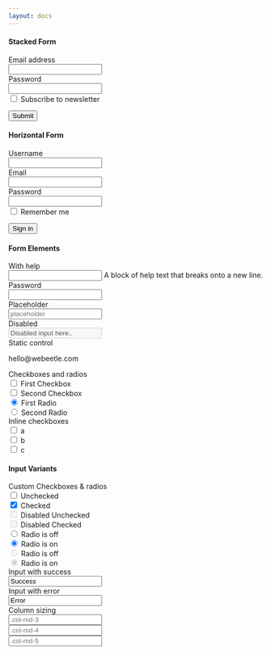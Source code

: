 ```yaml
---
layout: docs
---
```

<div class="row">
  <div class="col-md-6">
    <div class="card ">
      <div class="card-header ">
        <h4 class="card-title">Stacked Form</h4>
      </div>
      <div class="card-body ">
        <form method="#" action="#">
          <label>Email address</label>
          <div class="form-group">
            <input type="email" class="form-control">
          </div>
          <label>Password</label>
          <div class="form-group">
            <input type="password" class="form-control">
          </div>
          <div class="form-check mt-3">
            <label class="form-check-label">
              <input class="form-check-input" type="checkbox">
              <span class="form-check-sign"></span>
              Subscribe to newsletter
            </label>
          </div>
        </form>
      </div>
      <div class="card-footer ">
        <button type="submit" class="btn btn-fill btn-primary">Submit</button>
      </div>
    </div>
  </div>
  <div class="col-md-6">
    <div class="card ">
      <div class="card-header ">
        <h4 class="card-title">Horizontal Form</h4>
      </div>
      <div class="card-body ">
        <form class="form-horizontal">
          <div class="row">
            <label class="col-md-3 col-form-label">Username</label>
            <div class="col-md-9">
              <div class="form-group">
                <input type="text" class="form-control">
              </div>
            </div>
          </div>
          <div class="row">
            <label class="col-md-3 col-form-label">Email</label>
            <div class="col-md-9">
              <div class="form-group">
                <input type="email" class="form-control">
              </div>
            </div>
          </div>
          <div class="row">
            <label class="col-md-3 col-form-label">Password</label>
            <div class="col-md-9">
              <div class="form-group">
                <input type="password" class="form-control">
              </div>
            </div>
          </div>
          <div class="row">
            <label class="col-md-3"></label>
            <div class="col-md-9">
              <div class="form-check">
                <label class="form-check-label">
                  <input class="form-check-input" type="checkbox">
                  <span class="form-check-sign"></span>
                  Remember me
                </label>
              </div>
            </div>
          </div>
        </form>
      </div>
      <div class="card-footer ">
        <div class="row">
          <label class="col-md-3"></label>
          <div class="col-md-9">
            <button type="submit" class="btn btn-fill btn-primary">Sign in</button>
          </div>
        </div>
      </div>
    </div>
  </div>
  <div class="col-md-12">
    <div class="card ">
      <div class="card-header ">
        <h4 class="card-title">Form Elements</h4>
      </div>
      <div class="card-body ">
        <form method="get" action="/" class="form-horizontal">
          <div class="row">
            <label class="col-sm-2 col-form-label">With help</label>
            <div class="col-sm-10">
              <div class="form-group">
                <input type="text" class="form-control">
                <span class="form-text">A block of help text that breaks onto a new line.</span>
              </div>
            </div>
          </div>
          <div class="row">
            <label class="col-sm-2 col-form-label">Password</label>
            <div class="col-sm-10">
              <div class="form-group">
                <input type="password" class="form-control">
              </div>
            </div>
          </div>
          <div class="row">
            <label class="col-sm-2 col-form-label">Placeholder</label>
            <div class="col-sm-10">
              <div class="form-group">
                <input type="text" class="form-control" placeholder="placeholder">
              </div>
            </div>
          </div>
          <div class="row">
            <label class="col-sm-2 col-form-label">Disabled</label>
            <div class="col-sm-10">
              <div class="form-group">
                <input type="text" class="form-control" value="Disabled input here.." disabled>
              </div>
            </div>
          </div>
          <div class="row">
            <label class="col-sm-2 col-form-label">Static control</label>
            <div class="col-sm-10">
              <div class="form-group">
                <p class="form-control-static">hello@webeetle.com</p>
              </div>
            </div>
          </div>
          <div class="row">
            <label class="col-sm-2 col-form-label">Checkboxes and radios</label>
            <div class="col-sm-10 checkbox-radios">
              <div class="form-check">
                <label class="form-check-label">
                  <input class="form-check-input" type="checkbox">
                  <span class="form-check-sign"></span>
                  First Checkbox
                </label>
              </div>
              <div class="form-check">
                <label class="form-check-label">
                  <input class="form-check-input" type="checkbox">
                  <span class="form-check-sign"></span>
                  Second Checkbox
                </label>
              </div>
              <div class="form-check form-check-radio">
                <label class="form-check-label">
                  <input class="form-check-input" type="radio" name="exampleRadios" id="exampleRadios1" value="option1" checked>
                  <span class="form-check-sign"></span>
                  First Radio
                </label>
              </div>
              <div class="form-check form-check-radio">
                <label class="form-check-label">
                  <input class="form-check-input" type="radio" name="exampleRadios" id="exampleRadios2" value="option2">
                  <span class="form-check-sign"></span>
                  Second Radio
                </label>
              </div>
            </div>
          </div>
          <div class="row">
            <label class="col-sm-2 col-form-label">Inline checkboxes</label>
            <div class="col-sm-10">
              <div class="form-check form-check-inline">
                <label class="form-check-label">
                  <input class="form-check-input" type="checkbox">
                  <span class="form-check-sign"></span>
                  a
                </label>
              </div>
              <div class="form-check form-check-inline">
                <label class="form-check-label">
                  <input class="form-check-input" type="checkbox">
                  <span class="form-check-sign"></span>
                  b
                </label>
              </div>
              <div class="form-check form-check-inline">
                <label class="form-check-label">
                  <input class="form-check-input" type="checkbox">
                  <span class="form-check-sign"></span>
                  c
                </label>
              </div>
            </div>
          </div>
        </form>
      </div>
    </div>
  </div>
  <div class="col-md-12">
    <div class="card ">
      <div class="card-header ">
        <h4 class="card-title">Input Variants</h4>
      </div>
      <div class="card-body ">
        <form method="get" action="/" class="form-horizontal">
          <div class="row">
            <label class="col-sm-2 col-form-label">Custom Checkboxes &amp; radios</label>
            <div class="col-sm-4 col-sm-offset-1 checkbox-radios">
              <div class="form-check">
                <label class="form-check-label">
                  <input class="form-check-input" type="checkbox">
                  <span class="form-check-sign"></span>
                  Unchecked
                </label>
              </div>
              <div class="form-check">
                <label class="form-check-label">
                  <input class="form-check-input" type="checkbox" checked>
                  <span class="form-check-sign"></span>
                  Checked
                </label>
              </div>
              <div class="form-check disabled">
                <label class="form-check-label">
                  <input class="form-check-input" type="checkbox" disabled>
                  <span class="form-check-sign"></span>
                  Disabled Unchecked
                </label>
              </div>
              <div class="form-check disabled">
                <label class="form-check-label">
                  <input class="form-check-input" type="checkbox" disabled>
                  <span class="form-check-sign"></span>
                  Disabled Checked
                </label>
              </div>
            </div>
            <div class="col-sm-5 checkbox-radios">
              <div class="form-check form-check-radio">
                <label class="form-check-label">
                  <input class="form-check-input" type="radio" name="exampleRadio" id="exampleRadios3" value="option1">
                  <span class="form-check-sign"></span>
                  Radio is off
                </label>
              </div>
              <div class="form-check form-check-radio">
                <label class="form-check-label">
                  <input class="form-check-input" type="radio" name="exampleRadio" id="exampleRadios4" value="option2" checked>
                  <span class="form-check-sign"></span>
                  Radio is on
                </label>
              </div>
              <div class="form-check form-check-radio disabled">
                <label class="form-check-label">
                  <input class="form-check-input" type="radio" name="exampleRadio1" id="exampleRadios5" value="option1" disabled>
                  <span class="form-check-sign"></span>
                  Radio is off
                </label>
              </div>
              <div class="form-check form-check-radio disabled">
                <label class="form-check-label">
                  <input class="form-check-input" type="radio" name="exampleRadio1" id="exampleRadios6" value="option2" checked disabled>
                  <span class="form-check-sign"></span>
                  Radio is on
                </label>
              </div>
            </div>
          </div>
          <div class="row">
            <label class="col-sm-2 col-form-label">Input with success</label>
            <div class="col-sm-10">
              <div class="form-group has-success">
                <input type="text" class="form-control" value="Success">
              </div>
            </div>
          </div>
          <div class="row">
            <label class="col-sm-2 col-form-label">Input with error</label>
            <div class="col-sm-10">
              <div class="form-group has-danger">
                <input type="text" class="form-control" value="Error">
              </div>
            </div>
          </div>
          <div class="row">
            <label class="col-sm-2 col-form-label">Column sizing</label>
            <div class="col-sm-10">
              <div class="row">
                <div class="col-md-3">
                  <div class="form-group">
                    <input type="text" class="form-control" placeholder=".col-md-3">
                  </div>
                </div>
                <div class="col-md-4">
                  <div class="form-group">
                    <input type="text" class="form-control" placeholder=".col-md-4">
                  </div>
                </div>
                <div class="col-md-5">
                  <div class="form-group">
                    <input type="text" class="form-control" placeholder=".col-md-5">
                  </div>
                </div>
              </div>
            </div>
          </div>
        </form>
      </div>
    </div>
  </div>
  </div>